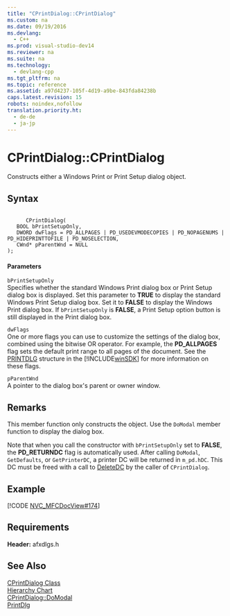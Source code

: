 ```yaml
---
title: "CPrintDialog::CPrintDialog"
ms.custom: na
ms.date: 09/19/2016
ms.devlang: 
  - C++
ms.prod: visual-studio-dev14
ms.reviewer: na
ms.suite: na
ms.technology: 
  - devlang-cpp
ms.tgt_pltfrm: na
ms.topic: reference
ms.assetid: a97d4237-105f-4d19-a9be-843fda84238b
caps.latest.revision: 15
robots: noindex,nofollow
translation.priority.ht: 
  - de-de
  - ja-jp
---
```

# CPrintDialog::CPrintDialog
Constructs either a Windows Print or Print Setup dialog object.  
  
## Syntax  
  
```  
  
      CPrintDialog(  
   BOOL bPrintSetupOnly,  
   DWORD dwFlags = PD_ALLPAGES | PD_USEDEVMODECOPIES | PD_NOPAGENUMS | PD_HIDEPRINTTOFILE | PD_NOSELECTION,  
   CWnd* pParentWnd = NULL   
);  
```  
  
#### Parameters  
 `bPrintSetupOnly`  
 Specifies whether the standard Windows Print dialog box or Print Setup dialog box is displayed. Set this parameter to **TRUE** to display the standard Windows Print Setup dialog box. Set it to **FALSE** to display the Windows Print dialog box. If `bPrintSetupOnly` is **FALSE**, a Print Setup option button is still displayed in the Print dialog box.  
  
 `dwFlags`  
 One or more flags you can use to customize the settings of the dialog box, combined using the bitwise OR operator. For example, the **PD_ALLPAGES** flag sets the default print range to all pages of the document. See the [PRINTDLG](http://msdn.microsoft.com/library/windows/desktop/ms646843) structure in the [!INCLUDE[winSDK](../vs140/includes/winSDK_md.md)] for more information on these flags.  
  
 `pParentWnd`  
 A pointer to the dialog box's parent or owner window.  
  
## Remarks  
 This member function only constructs the object. Use the `DoModal` member function to display the dialog box.  
  
 Note that when you call the constructor with `bPrintSetupOnly` set to **FALSE**, the **PD_RETURNDC** flag is automatically used. After calling `DoModal`, `GetDefaults`, or `GetPrinterDC`, a printer DC will be returned in `m_pd.hDC`. This DC must be freed with a call to [DeleteDC](http://msdn.microsoft.com/library/windows/desktop/dd183533) by the caller of `CPrintDialog`.  
  
## Example  
 [!CODE [NVC_MFCDocView#174](../CodeSnippet/VS_Snippets_Cpp/NVC_MFCDocView#174)]  
  
## Requirements  
 **Header:** afxdlgs.h  
  
## See Also  
 [CPrintDialog Class](../vs140/CPrintDialog-Class.md)   
 [Hierarchy Chart](../vs140/Hierarchy-Chart.md)   
 [CPrintDialog::DoModal](../vs140/CPrintDialog--DoModal.md)   
 [PrintDlg](http://msdn.microsoft.com/library/windows/desktop/ms646940)